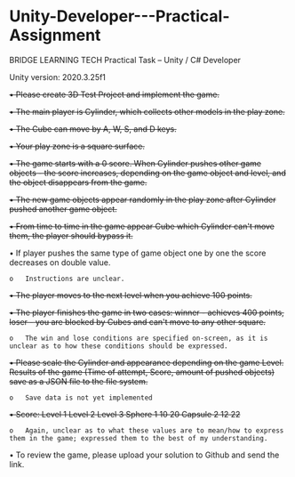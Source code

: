 # Unity-Developer---Practical-Assignment

BRIDGE LEARNING TECH
Practical Task – Unity / C# Developer


Unity version: 2020.3.25f1

~~•	Please create 3D Test Project and implement the game.~~

~~•	The main player is Cylinder, which collects other models in the play zone.~~

~~•	The Cube can move by A, W, S, and D keys.~~

~~•	Your play zone is a square surface.~~

~~•	The game starts with a 0 score. When Cylinder pushes other game objects - the score increases, depending on the game object and level, and the object disappears from the game.~~

~~•	The new game objects appear randomly in the play zone after Cylinder pushed another game object.~~

~~•	From time to time in the game appear Cube which Cylinder can't move them, the player should bypass it.~~

•	If player pushes the same type of game object one by one the score decreases on double value.

    o	Instructions are unclear.

~~•	The player moves to the next level when you achieve 100 points.~~

~~•	The player finishes the game in two cases: winner - achieves 400 points, loser - you are blocked by Cubes and can't move to any other square.~~

    o	The win and lose conditions are specified on-screen, as it is unclear as to how these conditions should be expressed.

~~•	Please scale the Cylinder and appearance depending on the game Level. Results of the game (Time of attempt, Score, amount of pushed objects) save as a JSON file to the file system.~~

    o	Save data is not yet implemented

~~•	Score:
            Level 1     Level 2     Level 3
Sphere      1           10          20
Capsule     2           12          22~~

    o	Again, unclear as to what these values are to mean/how to express them in the game; expressed them to the best of my understanding.

•	To review the game, please upload your solution to Github and send the link.
